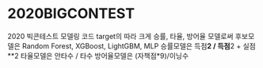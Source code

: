 # 2020BIGCONTEST
2020 빅콘테스트 모델링 코드
target의 따라 크게 승률, 타율, 방어율 모델로써 후보모델은 Random Forest, XGBoost, LightGBM, MLP
승률모델은 득점**2 / 득점**2 + 실점**2
타율모델은 안타수 / 타수
방어율모델은 (자책점*9)/이닝수
